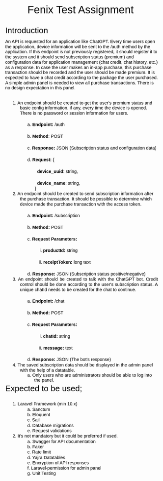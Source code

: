 <html xmlns="http://www.w3.org/1999/xhtml" xml:lang="en" lang="en"><head><meta http-equiv="Content-Type" content="text/html; charset=utf-8"><title>Fenix Test Assignment</title><style type="text/css"> * {margin:0; padding:0; text-indent:0; }
 .s1 { color: black; font-family:Arial, sans-serif; font-style: normal; font-weight: normal; text-decoration: none; font-size: 26pt; }
 .s2 { color: black; font-family:Arial, sans-serif; font-style: normal; font-weight: normal; text-decoration: none; font-size: 20pt; }
 .p, p { color: black; font-family:Arial, sans-serif; font-style: normal; font-weight: normal; text-decoration: none; font-size: 11pt; margin:0pt; }
 h1 { color: black; font-family:Arial, sans-serif; font-style: normal; font-weight: bold; text-decoration: none; font-size: 11pt; }
 li {display: block; }
 #l1 {padding-left: 0pt;counter-reset: c1 1; }
 #l1> li>*:first-child:before {counter-increment: c1; content: counter(c1, decimal)". "; color: black; font-family:Arial, sans-serif; font-style: normal; font-weight: normal; text-decoration: none; font-size: 11pt; }
 #l1> li:first-child>*:first-child:before {counter-increment: c1 0;  }
 #l2 {padding-left: 0pt;counter-reset: c2 1; }
 #l2> li>*:first-child:before {counter-increment: c2; content: counter(c2, lower-latin)". "; color: black; font-family:Arial, sans-serif; font-style: normal; font-weight: normal; text-decoration: none; font-size: 11pt; }
 #l2> li:first-child>*:first-child:before {counter-increment: c2 0;  }
 #l3 {padding-left: 0pt;counter-reset: c2 1; }
 #l3> li>*:first-child:before {counter-increment: c2; content: counter(c2, lower-latin)". "; color: black; font-family:Arial, sans-serif; font-style: normal; font-weight: normal; text-decoration: none; font-size: 11pt; }
 #l3> li:first-child>*:first-child:before {counter-increment: c2 0;  }
 #l4 {padding-left: 0pt;counter-reset: c3 1; }
 #l4> li>*:first-child:before {counter-increment: c3; content: counter(c3, lower-roman)". "; color: black; font-family:Arial, sans-serif; font-style: normal; font-weight: normal; text-decoration: none; font-size: 11pt; }
 #l4> li:first-child>*:first-child:before {counter-increment: c3 0;  }
 #l5 {padding-left: 0pt;counter-reset: c2 1; }
 #l5> li>*:first-child:before {counter-increment: c2; content: counter(c2, lower-latin)". "; color: black; font-family:Arial, sans-serif; font-style: normal; font-weight: normal; text-decoration: none; font-size: 11pt; }
 #l5> li:first-child>*:first-child:before {counter-increment: c2 0;  }
 #l6 {padding-left: 0pt;counter-reset: c3 1; }
 #l6> li>*:first-child:before {counter-increment: c3; content: counter(c3, lower-roman)". "; color: black; font-family:Arial, sans-serif; font-style: normal; font-weight: normal; text-decoration: none; font-size: 11pt; }
 #l6> li:first-child>*:first-child:before {counter-increment: c3 0;  }
 #l7 {padding-left: 0pt;counter-reset: c2 1; }
 #l7> li>*:first-child:before {counter-increment: c2; content: counter(c2, lower-latin)". "; color: black; font-family:Arial, sans-serif; font-style: normal; font-weight: normal; text-decoration: none; font-size: 11pt; }
 #l7> li:first-child>*:first-child:before {counter-increment: c2 0;  }
 li {display: block; }
 #l8 {padding-left: 0pt;counter-reset: d1 1; }
 #l8> li>*:first-child:before {counter-increment: d1; content: counter(d1, decimal)". "; color: black; font-family:Arial, sans-serif; font-style: normal; font-weight: normal; text-decoration: none; font-size: 11pt; }
 #l8> li:first-child>*:first-child:before {counter-increment: d1 0;  }
 #l9 {padding-left: 0pt;counter-reset: d2 1; }
 #l9> li>*:first-child:before {counter-increment: d2; content: counter(d2, lower-latin)". "; color: black; font-family:Arial, sans-serif; font-style: normal; font-weight: normal; text-decoration: none; font-size: 11pt; }
 #l9> li:first-child>*:first-child:before {counter-increment: d2 0;  }
 #l10 {padding-left: 0pt;counter-reset: d2 1; }
 #l10> li>*:first-child:before {counter-increment: d2; content: counter(d2, lower-latin)". "; color: black; font-family:Arial, sans-serif; font-style: normal; font-weight: normal; text-decoration: none; font-size: 11pt; }
 #l10> li:first-child>*:first-child:before {counter-increment: d2 0;  }
</style></head><body><p class="s1" style="padding-top: 3pt;text-indent: 0pt;text-align: center;">Fenix Test Assignment</p><p class="s2" style="padding-top: 24pt;padding-left: 5pt;text-indent: 0pt;text-align: left;">Introduction</p><p style="padding-top: 9pt;padding-left: 5pt;text-indent: 0pt;line-height: 114%;text-align: left;">An API is requested for an application like ChatGPT. Every time users open the application, device information will be sent to the /auth method by the application. If this endpoint is not previously registered, it should register it to the system and it should send subscription status (premium) and configuration data for application management (chat credit, chat history, etc.) as a response. In case the user makes an in-app purchase, this purchase transaction should be recorded and the user should be made premium. It is expected to have a chat credit according to the package the user purchased. A simple admin panel is needed to view all purchase transactions. There is no design expectation in this panel.</p><p style="padding-top: 1pt;text-indent: 0pt;text-align: left;"><br></p><ol id="l1"><li data-list-text="1."><p style="padding-left: 41pt;text-indent: -18pt;line-height: 114%;text-align: left;">An endpoint should be created to get the user's premium status and basic config information, if any, every time the device is opened. There is no password or session information for users.</p><ol id="l2"><li data-list-text="a."><h1 style="padding-left: 76pt;text-indent: -17pt;text-align: left;">Endpoint: <span class="p">/auth</span></h1></li><li data-list-text="b."><h1 style="padding-top: 1pt;padding-left: 76pt;text-indent: -17pt;text-align: left;">Method<span class="p">: POST</span></h1></li><li data-list-text="c."><h1 style="padding-top: 1pt;padding-left: 76pt;text-indent: -17pt;text-align: left;">Response: <span class="p">JSON (Subscription status and configuration data)</span></h1></li><li data-list-text="d."><h1 style="padding-top: 1pt;padding-left: 76pt;text-indent: -17pt;text-align: left;">Request: <span class="p">{</span></h1><h1 style="padding-top: 1pt;padding-left: 83pt;text-indent: 0pt;text-align: left;">device_uuid<span class="p">: string,</span></h1><h1 style="padding-top: 1pt;padding-left: 83pt;text-indent: 0pt;text-align: left;">device_name<span class="p">: string,</span></h1><p style="padding-top: 1pt;padding-left: 77pt;text-indent: 0pt;text-align: left;">}</p></li></ol></li><li data-list-text="2."><p style="padding-top: 1pt;padding-left: 41pt;text-indent: -18pt;line-height: 114%;text-align: left;">An endpoint should be created to send subscription information after the purchase transaction. It should be possible to determine which device made the purchase transaction with the access token.</p><ol id="l3"><li data-list-text="a."><h1 style="padding-left: 76pt;text-indent: -17pt;text-align: left;">Endpoint: <span class="p">/subscription</span></h1></li><li data-list-text="b."><h1 style="padding-top: 1pt;padding-left: 76pt;text-indent: -17pt;text-align: left;">Method: <span class="p">POST</span></h1></li><li data-list-text="c."><h1 style="padding-top: 1pt;padding-left: 76pt;text-indent: -17pt;text-align: justify;">Request Parameters:</h1><ol id="l4"><li data-list-text="i."><h1 style="padding-top: 1pt;padding-left: 112pt;text-indent: -23pt;text-align: justify;">productId: <span class="p">string</span></h1></li><li data-list-text="ii."><h1 style="padding-top: 1pt;padding-left: 112pt;text-indent: -25pt;text-align: justify;">receiptToken: <span class="p">long text</span></h1></li></ol></li><li data-list-text="d."><h1 style="padding-top: 1pt;padding-left: 76pt;text-indent: -17pt;text-align: justify;">Response: <span class="p">JSON (Subscription status positive/negative)</span></h1></li></ol></li><li data-list-text="3."><p style="padding-top: 1pt;padding-left: 41pt;text-indent: -18pt;line-height: 114%;text-align: justify;">An endpoint should be created to talk with the ChatGPT bot. Credit control should be done according to the user's subscription status. A unique chatId needs to be created for the chat to continue.</p><ol id="l5"><li data-list-text="a."><h1 style="padding-left: 76pt;text-indent: -17pt;text-align: justify;">Endpoint: <span class="p">/chat</span></h1></li><li data-list-text="b."><h1 style="padding-top: 1pt;padding-left: 76pt;text-indent: -17pt;text-align: justify;">Method: <span class="p">POST</span></h1></li><li data-list-text="c."><h1 style="padding-top: 1pt;padding-left: 76pt;text-indent: -17pt;text-align: left;">Request Parameters:</h1><ol id="l6"><li data-list-text="i."><h1 style="padding-top: 1pt;padding-left: 112pt;text-indent: -23pt;text-align: left;">chatId: <span class="p">string</span></h1></li><li data-list-text="ii."><h1 style="padding-top: 1pt;padding-left: 112pt;text-indent: -25pt;text-align: left;">message: <span class="p">text</span></h1></li></ol></li><li data-list-text="d."><h1 style="padding-top: 1pt;padding-left: 76pt;text-indent: -17pt;text-align: left;">Response: <span class="p">JSON (The bot's response)</span></h1></li></ol></li><li data-list-text="4."><p style="padding-top: 1pt;padding-left: 41pt;text-indent: -18pt;line-height: 114%;text-align: left;">The saved subscription data should be displayed in the admin panel with the help of a datatable.</p><ol id="l7"><li data-list-text="a."><p style="padding-left: 76pt;text-indent: -17pt;text-align: left;">Only users who are administrators should be able to log into the panel.</p></li></ol></li></ol><p class="s2" style="padding-top: 3pt;padding-left: 5pt;text-indent: 0pt;text-align: left;">Expected to be used;</p><ol id="l8"><li data-list-text="1."><p style="padding-top: 9pt;padding-left: 40pt;text-indent: -17pt;text-align: left;">Laravel Framework (min 10.x)</p><ol id="l9"><li data-list-text="a."><p style="padding-top: 1pt;padding-left: 76pt;text-indent: -17pt;text-align: left;">Sanctum</p></li><li data-list-text="b."><p style="padding-top: 1pt;padding-left: 76pt;text-indent: -17pt;text-align: left;">Eloquent</p></li><li data-list-text="c."><p style="padding-top: 1pt;padding-left: 76pt;text-indent: -17pt;text-align: left;">Sail</p></li><li data-list-text="d."><p style="padding-top: 1pt;padding-left: 76pt;text-indent: -17pt;text-align: left;">Database migrations</p></li><li data-list-text="e."><p style="padding-top: 1pt;padding-left: 76pt;text-indent: -17pt;text-align: left;">Request validations</p></li></ol></li><li data-list-text="2."><p style="padding-top: 1pt;padding-left: 40pt;text-indent: -17pt;text-align: left;">It's not mandatory but it could be preferred if used.</p><ol id="l10"><li data-list-text="a."><p style="padding-top: 1pt;padding-left: 76pt;text-indent: -17pt;text-align: left;">Swagger for API documentation</p></li><li data-list-text="b."><p style="padding-top: 1pt;padding-left: 76pt;text-indent: -17pt;text-align: left;">Faker</p></li><li data-list-text="c."><p style="padding-top: 1pt;padding-left: 76pt;text-indent: -17pt;text-align: left;">Rate limit</p></li><li data-list-text="d."><p style="padding-top: 1pt;padding-left: 76pt;text-indent: -17pt;text-align: left;">Yajra Datatables</p></li><li data-list-text="e."><p style="padding-top: 1pt;padding-left: 76pt;text-indent: -17pt;text-align: left;">Encryption of API responses</p></li><li data-list-text="f."><p style="padding-top: 1pt;padding-left: 76pt;text-indent: -17pt;text-align: left;">Laravel-permission for admin panel</p></li><li data-list-text="g."><p style="padding-top: 1pt;padding-left: 76pt;text-indent: -17pt;text-align: left;">Unit Testing</p></li></ol></li></ol>
</body></html>
